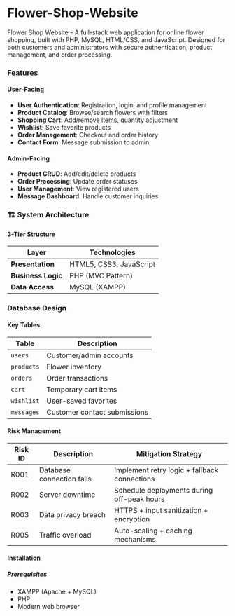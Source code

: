 # Flower-Shop-Website
Flower Shop Website - A full-stack web application for online flower shopping, built with PHP, MySQL, HTML/CSS, and JavaScript. Designed for both customers and administrators with secure authentication, product management, and order processing.

### Features
#### User-Facing
- **User Authentication**: Registration, login, and profile management
- **Product Catalog**: Browse/search flowers with filters
- **Shopping Cart**: Add/remove items, quantity adjustment
- **Wishlist**: Save favorite products
- **Order Management**: Checkout and order history
- **Contact Form**: Message submission to admin

#### Admin-Facing
- **Product CRUD**: Add/edit/delete products
- **Order Processing**: Update order statuses
- **User Management**: View registered users
- **Message Dashboard**: Handle customer inquiries

### 🏗 System Architecture
#### 3-Tier Structure
| Layer              | Technologies               |
|--------------------|----------------------------|
| **Presentation**   | HTML5, CSS3, JavaScript    |
| **Business Logic** | PHP (MVC Pattern)          |
| **Data Access**    | MySQL (XAMPP)              |

### Database Design

#### Key Tables
| Table       | Description                          |
|-------------|--------------------------------------|
| `users`     | Customer/admin accounts              |
| `products`  | Flower inventory                     |
| `orders`    | Order transactions                   |
| `cart`      | Temporary cart items                 |
| `wishlist`  | User-saved favorites                 |
| `messages`  | Customer contact submissions         |

#### Risk Management
| Risk ID | Description               | Mitigation Strategy                          |
|---------|---------------------------|----------------------------------------------|
| R001    | Database connection fails | Implement retry logic + fallback connections |
| R002    | Server downtime           | Schedule deployments during off-peak hours   |
| R003    | Data privacy breach       | HTTPS + input sanitization + encryption      |
| R005    | Traffic overload          | Auto-scaling + caching mechanisms            |

#### Installation
##### Prerequisites
- XAMPP (Apache + MySQL)
- PHP
- Modern web browser
